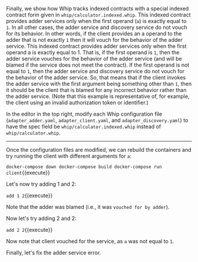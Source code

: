Finally, we show how Whip tracks indexed contracts with a special indexed contract form given in `whip/calculator.indexed.whip`. This indexed contract provides adder services only when the first operand (`a`) is exactly equal to `1`. In all other cases, the adder service and discovery service do not vouch for its behavior. In other words, if the client provides an a operand to the adder that is not exactly `1` then it will vouch for the behavior of the adder service. This indexed contract provides adder services only when the first operand a is exactly equal to 1. That is, if the first operand is `1`, then the adder service vouches for the behavior of the adder service (and will be blamed if the service does not meet the contract). If the first operand is not equal to `1`, then the adder service and discovery service do not vouch for the behavior of the adder service. So, that means that if the client invokes the adder service with the first argument being something other than `1`, then it should be the client that is blamed for any incorrect behavior rather than the adder service. (Note that this example is representative of, for example, the client using an invalid authorization token or identifier.)


In the editor in the top right, modify each Whip configuration file (`adapter_adder.yaml`, `adapter_client.yaml`, and `adapter_discovery.yaml`) to have the spec field be `whip/calculator.indexed.whip` instead of `whip/calculator.whip`.

---

Once the configuration files are modified, we can rebuild the containers and try running the client with different arguments for `a`:

``docker-compose down
docker-compose build
docker-compose run client``{{execute}}

Let's now try adding 1 and 2:

``add 1 2``{{execute}}

Note that the adder was blamed (i.e., it was `vouched for by adder`).

Now let's try adding 2 and 2:

``add 2 2``{{execute}}

Now note that client vouched for the service, as `a` was not equal to `1`.

Finally, let's fix the adder service error.



